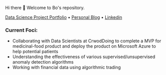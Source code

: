 
Hi there 👋 Welcome to Bo's repository.

[Data Science Project Portfolio](https://github.com/tianbo137/My_Data_Projects) • [Personal Blog](https://tianbo137.github.io/)  • [Linkedin](https://www.linkedin.com/in/tianbo137/)

### Current Foci:
- Collaborating with Data Scientists at CrwodDoing to complete a MVP for medicinal-food product and deploy the product on Microsoft Azure to help potential patients 
- Understanding the effectiveness of various supervised/unsupervised anomaly detection algorithms
- Working with financial data using algorithmic trading
